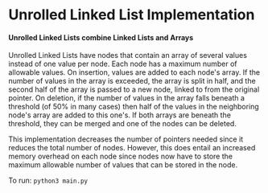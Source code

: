 # Unrolled Linked List Implementation

#### Unrolled Linked Lists combine Linked Lists and Arrays

Unrolled Linked Lists have nodes that contain an array of several values instead of one value per node. Each node has a maximum number of allowable values. On insertion, values are added to each node's array. If the number of values in the array is exceeded, the array is split in half, and the second half of the array is passed to a new node, linked to from the original pointer. On deletion, if the number of values in the array falls beneath a threshold (of 50% in many cases) then half of the values in the neighboring node's array are added to this one's. If both arrays are beneath the threshold, they can be merged and one of the nodes can be deleted.

This implementation decreases the number of pointers needed since it reduces the total number of nodes. However, this does entail an increased memory overhead on each node since nodes now have to store the maximum allowable number of values that can be stored in the node.

To run: `python3 main.py`
